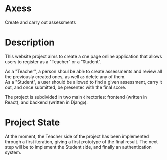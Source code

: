 # Axess
Create and carry out assessments

# Description
This website project aims to create a one page online application that allows users to register as a "Teacher" or a "Student". 

As a "Teacher", a person shoul be able to create assessments and review all the previously created ones, as well as delete any of them. 
<br/>As a "Student", a user should be allowed to find a given assessment, carry it out, and once submitted, be presented with the final score.

The project is subdivided in two main directories: frontend (written in React), and backend (written in Django).

# Project State
At the moment, the Teacher side of the project has been implemented through a first iteration, giving a first prototype of the final result. The next step will be to implement the Student side, and finally an authentication system.
